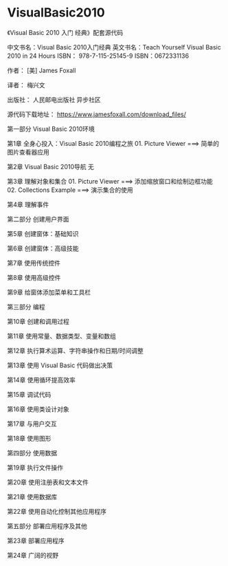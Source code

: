 # VisualBasic2010
《Visual Basic 2010 入门 经典》配套源代码

中文书名：Visual Basic 2010入门经典
英文书名：Teach Yourself Visual Basic 2010 in 24 Hours
ISBN： 978-7-115-25145-9
ISBN：0672331136

作者：
    [美] James Foxall

译者：
    梅兴文

出版社：
    人民邮电出版社
    异步社区

源代码下载地址：
    https://www.jamesfoxall.com/download_files/

第一部分 Visual Basic 2010环境

第1章 全身心投入：Visual Basic 2010编程之旅
    01. Picture Viewer                          ===> 简单的图片查看器应用

第2章 Visual Basic 2010导航
    无

第3章 理解对象和集合
    01. Picture Viewer                          ===> 添加缩放窗口和绘制边框功能
    02. Collections Example                     ===> 演示集合的使用

第4章 理解事件


第二部分 创建用户界面

第5章 创建窗体：基础知识


第6章 创建窗体：高级技能


第7章 使用传统控件


第8章 使用高级控件


第9章 给窗体添加菜单和工具栏


第三部分 编程

第10章 创建和调用过程


第11章 使用常量、数据类型、变量和数组


第12章 执行算术运算、字符串操作和日期/时间调整


第13章 使用 Visual Basic 代码做出决策


第14章 使用循环提高效率


第15章 调试代码


第16章 使用类设计对象


第17章 与用户交互


第18章 使用图形


第四部分 使用数据

第19章 执行文件操作


第20章 使用注册表和文本文件


第21章 使用数据库


第22章 使用自动化控制其他应用程序


第五部分 部署应用程序及其他

第23章 部署应用程序


第24章 广阔的视野

